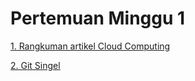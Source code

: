 # Pertemuan Minggu 1
[1. Rangkuman artikel Cloud Computing](rangkuman-cloud-computing.md)

[2. Git Singel ](git-singel.md)
